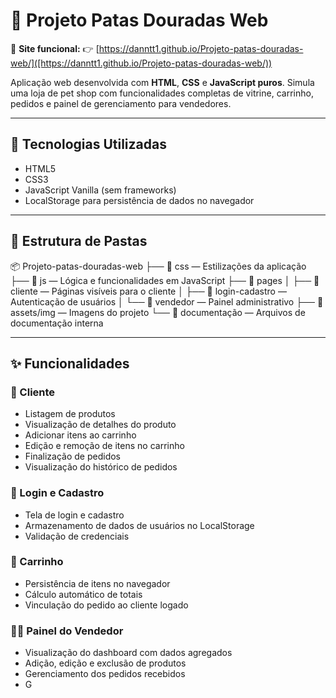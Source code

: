 # 🐾 Projeto Patas Douradas Web

🎯 **Site funcional:**
👉 [https://danntt1.github.io/Projeto-patas-douradas-web/]([https://danntt1.github.io/Projeto-patas-douradas-web/))

Aplicação web desenvolvida com **HTML**, **CSS** e **JavaScript puros**.
Simula uma loja de pet shop com funcionalidades completas de vitrine, carrinho, pedidos e painel de gerenciamento para vendedores.

---

## 🚀 Tecnologias Utilizadas

- HTML5
- CSS3
- JavaScript Vanilla (sem frameworks)
- LocalStorage para persistência de dados no navegador

---

## 📁 Estrutura de Pastas

📦 Projeto-patas-douradas-web
├── 📁 css — Estilizações da aplicação
├── 📁 js — Lógica e funcionalidades em JavaScript
├── 📁 pages
│   ├── 📁 cliente — Páginas visíveis para o cliente
│   ├── 📁 login-cadastro — Autenticação de usuários
│   └── 📁 vendedor — Painel administrativo
├── 📁 assets/img — Imagens do projeto
└── 📁 documentação — Arquivos de documentação interna

---

## ✨ Funcionalidades

### 👤 Cliente
- Listagem de produtos
- Visualização de detalhes do produto
- Adicionar itens ao carrinho
- Edição e remoção de itens no carrinho
- Finalização de pedidos
- Visualização do histórico de pedidos

### 🔐 Login e Cadastro
- Tela de login e cadastro
- Armazenamento de dados de usuários no LocalStorage
- Validação de credenciais

### 🛒 Carrinho
- Persistência de itens no navegador
- Cálculo automático de totais
- Vinculação do pedido ao cliente logado

### 🧑‍💼 Painel do Vendedor
- Visualização do dashboard com dados agregados
- Adição, edição e exclusão de produtos
- Gerenciamento dos pedidos recebidos
- G
